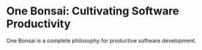 # One Bonsai: Cultivating Software Productivity

One Bonsai is a complete philosophy for productive software development.
